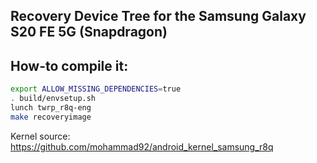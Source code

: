 ## Recovery Device Tree for the Samsung Galaxy S20 FE 5G (Snapdragon)

## How-to compile it:

```sh
export ALLOW_MISSING_DEPENDENCIES=true
. build/envsetup.sh
lunch twrp_r8q-eng
make recoveryimage
```

Kernel source:
https://github.com/mohammad92/android_kernel_samsung_r8q
